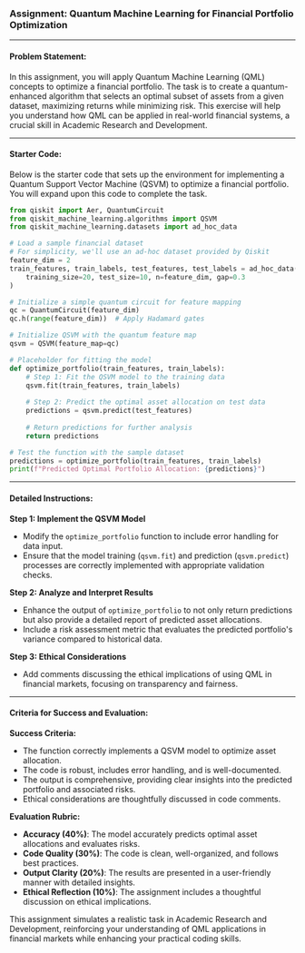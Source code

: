 ### Assignment: Quantum Machine Learning for Financial Portfolio Optimization

---

#### Problem Statement:

In this assignment, you will apply Quantum Machine Learning (QML) concepts to optimize a financial portfolio. The task is to create a quantum-enhanced algorithm that selects an optimal subset of assets from a given dataset, maximizing returns while minimizing risk. This exercise will help you understand how QML can be applied in real-world financial systems, a crucial skill in Academic Research and Development.

---

#### Starter Code:

Below is the starter code that sets up the environment for implementing a Quantum Support Vector Machine (QSVM) to optimize a financial portfolio. You will expand upon this code to complete the task.

```python
from qiskit import Aer, QuantumCircuit
from qiskit_machine_learning.algorithms import QSVM
from qiskit_machine_learning.datasets import ad_hoc_data

# Load a sample financial dataset
# For simplicity, we'll use an ad-hoc dataset provided by Qiskit
feature_dim = 2
train_features, train_labels, test_features, test_labels = ad_hoc_data(
    training_size=20, test_size=10, n=feature_dim, gap=0.3
)

# Initialize a simple quantum circuit for feature mapping
qc = QuantumCircuit(feature_dim)
qc.h(range(feature_dim))  # Apply Hadamard gates

# Initialize QSVM with the quantum feature map
qsvm = QSVM(feature_map=qc)

# Placeholder for fitting the model
def optimize_portfolio(train_features, train_labels):
    # Step 1: Fit the QSVM model to the training data
    qsvm.fit(train_features, train_labels)
    
    # Step 2: Predict the optimal asset allocation on test data
    predictions = qsvm.predict(test_features)
    
    # Return predictions for further analysis
    return predictions

# Test the function with the sample dataset
predictions = optimize_portfolio(train_features, train_labels)
print(f"Predicted Optimal Portfolio Allocation: {predictions}")
```

---

#### Detailed Instructions:

**Step 1: Implement the QSVM Model**

- Modify the `optimize_portfolio` function to include error handling for data input.
- Ensure that the model training (`qsvm.fit`) and prediction (`qsvm.predict`) processes are correctly implemented with appropriate validation checks.

**Step 2: Analyze and Interpret Results**

- Enhance the output of `optimize_portfolio` to not only return predictions but also provide a detailed report of predicted asset allocations.
- Include a risk assessment metric that evaluates the predicted portfolio's variance compared to historical data.

**Step 3: Ethical Considerations**

- Add comments discussing the ethical implications of using QML in financial markets, focusing on transparency and fairness.

---

#### Criteria for Success and Evaluation:

**Success Criteria:**

- The function correctly implements a QSVM model to optimize asset allocation.
- The code is robust, includes error handling, and is well-documented.
- The output is comprehensive, providing clear insights into the predicted portfolio and associated risks.
- Ethical considerations are thoughtfully discussed in code comments.

**Evaluation Rubric:**

- **Accuracy (40%)**: The model accurately predicts optimal asset allocations and evaluates risks.
- **Code Quality (30%)**: The code is clean, well-organized, and follows best practices.
- **Output Clarity (20%)**: The results are presented in a user-friendly manner with detailed insights.
- **Ethical Reflection (10%)**: The assignment includes a thoughtful discussion on ethical implications.

This assignment simulates a realistic task in Academic Research and Development, reinforcing your understanding of QML applications in financial markets while enhancing your practical coding skills.